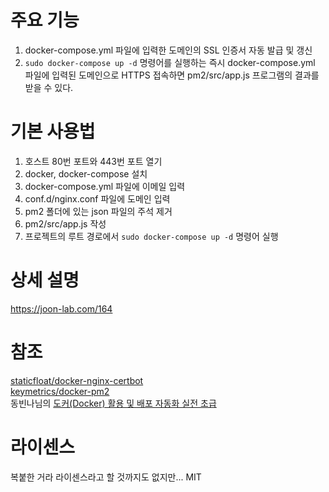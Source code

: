 # 주요 기능
1. docker-compose.yml 파일에 입력한 도메인의 SSL 인증서 자동 발급 및 갱신  
2. `sudo docker-compose up -d` 명령어를 실행하는 즉시 docker-compose.yml 파일에 입력된 도메인으로 HTTPS 접속하면 pm2/src/app.js 프로그램의 결과를 받을 수 있다.  
  
# 기본 사용법
1. 호스트 80번 포트와 443번 포트 열기  
2. docker, docker-compose 설치  
3. docker-compose.yml 파일에 이메일 입력  
4. conf.d/nginx.conf 파일에 도메인 입력  
5. pm2 폴더에 있는 json 파일의 주석 제거  
6. pm2/src/app.js 작성  
7. 프로젝트의 루트 경로에서 `sudo docker-compose up -d` 명령어 실행  
  
# 상세 설명
https://joon-lab.com/164  
  
# 참조
[staticfloat/docker-nginx-certbot](https://github.com/staticfloat/docker-nginx-certbot)  
[keymetrics/docker-pm2](https://github.com/keymetrics/docker-pm2)  
동빈나님의 [도커(Docker) 활용 및 배포 자동화 실전 초급](https://www.youtube.com/watch?v=HbKCxBFT2wk&list=PLRx0vPvlEmdChjc6N3JnLaX-Gihh5pHcx)  
  
# 라이센스
복붙한 거라 라이센스라고 할 것까지도 없지만... MIT  